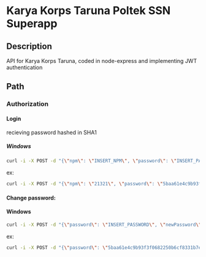 # Karya Korps Taruna Poltek SSN Superapp

## Description
API for Karya Korps Taruna, coded in node-express and implementing JWT authentication

## Path

### Authorization
#### Login
recieving password hashed in SHA1
##### Windows
```bash
curl -i -X POST -d "{\"npm\": \"INSERT_NPM\", \"password\": \"INSERT_PASSWORD_SHA1_DIGEST\"}" localhost:8080/api/auth/signin -H "Content-Type: application/json"
```
ex:
```bash
curl -i -X POST -d "{\"npm\": \"21321\", \"password\": \"5baa61e4c9b93f3f0682250b6cf8331b7ee68fd8\"}" localhost:8080/api/auth/signin -H "Content-Type: application/json"
```

#### Change password:
#### Windows
```bash
curl -i -X POST -d "{\"password\": \"INSERT_PASSWORD\", \"newPassword\": \"INSERT_NEW_PASSWORD\"}" localhost:8080/api/auth/changePassword -H "Content-Type: application/json" -H "Authorization: Bearer INSERT_BEARER_TOKEN"
```
ex:
```bash
curl -i -X POST -d "{\"password\": \"5baa61e4c9b93f3f0682250b6cf8331b7ee68fd8\", \"newPassword\": \"f2c57870308dc87f432e5912d4de6f8e322721ba\"}" localhost:8080/api/auth/changePassword -H "Content-Type: application/json" -H "Authorization: Bearer eyJhbGciOiJIUzI1NiIsInR5cCI6IkpXVCJ9.eyJucG0iOiIyMTMyMSIsImlhdCI6MTYzMzE1OTQzNywiZXhwIjoxNjMzMjQ1ODM3fQ.lEwqO-IneyXtL4vJIVF0dNAnmbLS9VkC504UL-deIOg"
```